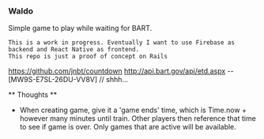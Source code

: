 ### Waldo

Simple game to play while waiting for BART.

>
	This is a work in progress. Eventually I want to use Firebase as backend and React Native as frontend. 
	This repo is just a proof of concept on Rails

https://github.com/jnbt/countdown
http://api.bart.gov/api/etd.aspx
	-- [MW9S-E7SL-26DU-VV8V] // shhh...

** Thoughts **

* When creating game, give it a 'game ends' time, which is Time.now + however many minutes until train. Other players then reference that time to see if game is over. Only games that are active will be available.

